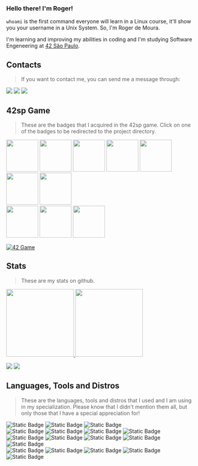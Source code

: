 ### Hello there! I'm Roger!

`whoami` is the first command everyone will learn in a Linux course, it'll show you your username in a Unix System. So, I'm Roger de Moura.

I'm learning and improving my abilities in coding and I'm studying Software Engeneering at [42 São Paulo](https://www.42sp.org.br/).

## Contacts

> If you want to contact me, you can send me a message through:

<div> 
    <a href="https://www.linkedin.com/in/rgrmra/" target="_blank"><img src="https://img.shields.io/badge/LinkedIn-%230077B5?style=for-the-badge&logo=linkedin&logoColor=white" target="_blank"></a> 
    <a href="https://instagram.com/rgrmra" target="_blank"><img src="https://img.shields.io/badge/Instagram-%23E4405F?style=for-the-badge&logo=instagram&logoColor=white" target="_blank"></a>
    <a href="https://discord.com/users/1011334378477080646" target="_blank"><img src="https://img.shields.io/badge/Discord-7289DA?style=for-the-badge&logo=discord&logoColor=white" target="_blank"></a> 
</div>

## 42sp Game

> These are the badges that I acquired in the 42sp game. Click on one of the badges to be redirected to the project directory.

<a href="#"><img src="https://game.42sp.org.br/static/assets/achievements/phase_onem.png" width="85"/></a>
<a href="https://github.com/rgrmra/libft#readme"><img src="https://game.42sp.org.br/static/assets/achievements/libftm.png" width="85"/></a>
<a href="https://github.com/rgrmra/get_next_line#readme"><img src="https://game.42sp.org.br/static/assets/achievements/get_next_linem.png" width="85"/></a>
<a href="https://github.com/rgrmra/ft_printf#readme"><img src="https://game.42sp.org.br/static/assets/achievements/ft_printfm.png" width="85"/></a>
<a href="https://github.com/rgrmra/born2beroot#readme"><img src="https://game.42sp.org.br/static/assets/achievements/born2berootm.png" width="85"/></a>
<a href="https://github.com/rgrmra/fdf#readme"><img src="https://game.42sp.org.br/static/assets/achievements/fdfm.png" width="85"/></a>
<a href="https://github.com/rgrmra/pipex#readme"><img src="https://game.42sp.org.br/static/assets/achievements/pipexm.png" width="85"/></a><br>
<a href="#"><img src="https://game.42sp.org.br/static/assets/achievements/phase_twon.png" width="85"/></a>
<a href="https://github.com/rgrmra/push_swap#readme"><img src="https://game.42sp.org.br/static/assets/achievements/push_swapm.png" width="85"/></a>
<a href="https://github.com/rgrmra/minishell#readme"><img src="https://game.42sp.org.br/static/assets/achievements/minishellm.png" width="85"/></a>

[![42 Game](https://img.shields.io/badge/Game-profile-blue?style=for-the-badge&logo=42&logoColor=white)](https://game.42sp.org.br/cadet/rde-mour)

## Stats

> These are my stats on github.

<a href="https://github.com/rgrmra">
    <img height="180em" src="https://github-readme-stats.vercel.app/api?username=rgrmra&show_icons=true&theme=nord&include_all_commits=true&count_private=true"/>
    <img height="180em" src="https://github-readme-stats.vercel.app/api/top-langs/?username=rgrmra&layout=compact&langs_count=9&theme=nord"/>
</a>

![](https://img.shields.io/badge/You've_been_spotted!-white?logoColor=black&style=for-the-badge)
![](https://komarev.com/ghpvc/?username=rgrmra&color=blue&style=for-the-badge&abbreviated=true)

## Languages, Tools and Distros

> These are the languages, tools and distros that I used and I am using in my specialization. Please know that I didn't mention them all, but only those that I have a special appreciation for!
    
![Static Badge](https://img.shields.io/badge/LANGS:-white?logoColor=black&style=for-the-badge)
![Static Badge](https://img.shields.io/badge/C-white.svg?&logo=C&logoColor=black&style=for-the-badge)
![Static Badge](https://img.shields.io/badge/Java-white?&logo=openjdk&logoColor=black&style=for-the-badge)<br>
![Static Badge](https://img.shields.io/badge/TOOLS:-white?logoColor=black&style=for-the-badge)
![Static Badge](https://img.shields.io/badge/Linux-white?logo=linux&logoColor=black&style=for-the-badge)
![Static Badge](https://img.shields.io/badge/Git-white?logo=git&logoColor=black&style=for-the-badge)
![Static Badge](https://img.shields.io/badge/Github-white?logo=github&logoColor=black&style=for-the-badge)
![Static Badge](https://img.shields.io/badge/Bash-white.svg?&logo=gnu-bash&logoColor=black&style=for-the-badge)
![Static Badge](https://img.shields.io/badge/Makefile-white.svg?&logo=monzo&logoColor=black&style=for-the-badge)
![Static Badge](https://img.shields.io/badge/Vim-white?&logo=VIM&logoColor=black&style=for-the-badge)
![Static Badge](https://img.shields.io/badge/Nvim-white?&logo=Neovim&logoColor=black&style=for-the-badge)
![Static Badge](https://img.shields.io/badge/GDB-white?logo=gnubash&logoColor=black&style=for-the-badge)<br>
![Static Badge](https://img.shields.io/badge/DISTROS:-white?logoColor=black&style=for-the-badge)
![Static Badge](https://img.shields.io/badge/Arch_Linux-white?logo=arch-linux&logoColor=black&style=for-the-badge)
![Static Badge](https://img.shields.io/badge/Debian-white?logo=debian&logoColor=black&style=for-the-badge)
![Static Badge](https://img.shields.io/badge/Rocky_linux-white?logo=rocky-linux&logoColor=black&style=for-the-badge)
![Static Badge](https://img.shields.io/badge/Ubuntu-white?logo=ubuntu&logoColor=black&style=for-the-badge)
